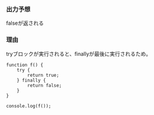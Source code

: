 ### 出力予想
falseが返される
### 理由
tryブロックが実行されると、finallyが最後に実行されるため。

```
function f() {
    try {
        return true;
    } finally {
        return false;
    }
}

console.log(f());
```